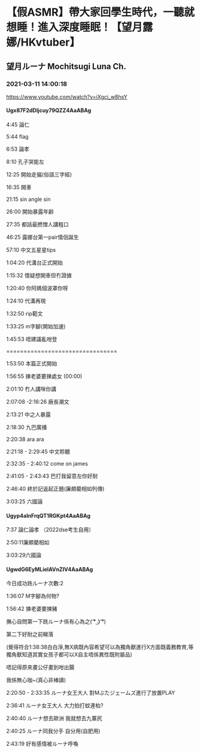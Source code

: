 # 【假ASMR】帶大家回學生時代，一聽就想睡！進入深度睡眠！【望月露娜/HKvtuber】
## 望月ルーナ  Mochitsugi Luna Ch.
### 2021-03-11 14:00:18
https://www.youtube.com/watch?v=iXgci_w8hsY
#### Ugx87F2dDIjcuy79QZZ4AaABAg
4:45  論仁

5:44  flag

6:53  論孝

8:10  孔子哭能左

12:25 開始走偏(俗語三字經)

16:35 開車

21:15 sin angle sin

26:00 開始暴露年齡

27:35 都話最撚憎人講粗口

46:25 露娜台第一pair情侶誕生

57:10 中文五星星tips

1:04:20 代溝台正式開始

1:15:32 懷疑想開車但冇證據

1:20:40 你阿媽個波罩你呀

1:24:10 代溝再現

1:32:50 rip範文

1:33:25 m字腳(開始加速)

1:45:53 唔建議亂咁登

================================

1:53:50 本篇正式開始

1:56:55 揀老婆要揀處女 (00:00)

2:01:10 冇人講咪你講

2:07:08 -2:16:26 廠長潮文

2:13:21 中之人暴露

2:18:30 九巴廣播

2:20:38  ara ara

2:21:18 - 2:29:45 中文聆聽

2:32:35 - 2:40:12 come on james

2:41:05 - 2:43:43 巴打我留意左你好耐

2:46:40  終於記返起正題(廉頗藺相如列傳)

3:03:25  六國論

#### Ugyp4alnFrqQT1RGKpt4AaABAg
7:37 論仁論孝          （2022dse考生自用）

2:50:11廉頗藺相如

3:03:29六國論

#### UgwdG6EyMLieIAVnZIV4AaABAg
今日成功跣ルーナ次數:2



1:36:07 M字腳為何物?

1:56:42 揀老婆要揀豬



撫心自問第一下跣ルーナ係有心為之( ͡° ͜ʖ ͡°)

第二下好耐之前睇落

(覺得符合1:38:38白白淨,無X病既內容希望可以為獨角獸進行X方面既義務教育,等獨角獸知道其實女孩子都可以X自主唔係異性既附屬品) 

唔記得原來畫公仔畫到咁出腸

我係無心咖~(真心非棒讀)



2:20:50 - 2:33:35 ルーナ女王大人 對Mぶたジェームズ進行了放置PLAY

2:36:41 ルーナ女王大人 大力拍打蚊連枱?

2:40:40 ルーナ想去歐洲 我就想去九寨尻

2:40:25 ルーナ同我分手 自分用(自肥用)

2:43:19 好有感情被ルーナ呼喚

